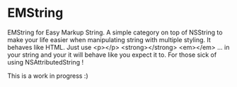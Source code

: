 EMString
========

EMString for Easy Markup String. A simple category on top of NSString to make your life easier when manipulating string with multiple styling. It behaves like HTML. Just use &lt;p>&lt;/p> &lt;strong>&lt;/strong> &lt;em>&lt;/em> ... in your string and your it will behave like you expect it to. For those sick of using NSAttributedString !


This is a work in progress :)
